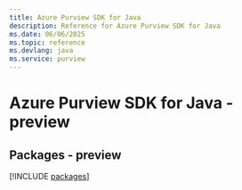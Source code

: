 ```yaml
---
title: Azure Purview SDK for Java
description: Reference for Azure Purview SDK for Java
ms.date: 06/06/2025
ms.topic: reference
ms.devlang: java
ms.service: purview
---
```

# Azure Purview SDK for Java - preview
## Packages - preview
[!INCLUDE [packages](purview-index.md)]